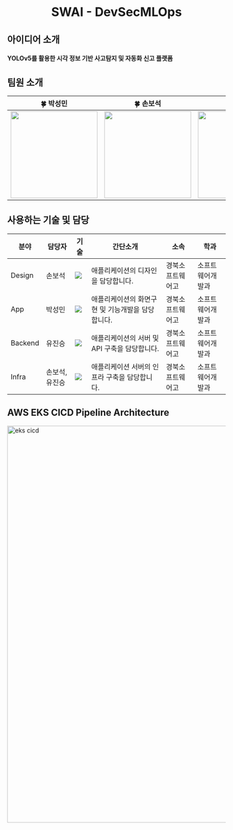 <div align="center">
  <h1>SWAI - DevSecMLOps</h1>
</div>

## 아이디어 소개
<h4>YOLOv5를 활용한 시각 정보 기반 사고탐지 및 자동화 신고 플랫폼</h4>


## 팀원 소개
<table align=center>
    <thead>
        <tr>
            <th style="text-align:center;" >🍀 박성민</th>
            <th style="text-align:center;" >🍀 손보석</th>
            <th style="text-align:center;" >🍀 유진승</th>
        </tr>
    </thead>
    <tbody>
      <tr>
        <td><img width="200" src="https://avatars.githubusercontent.com/u/133091225?v=4"/></td>
        <td><img width="200" src="https://avatars.githubusercontent.com/u/51194584?v=4"/></td>
        <td><img width="200" src="https://avatars.githubusercontent.com/u/127307160?v=4"/></td>
      </tr>
    </tbody>
</table>

## 사용하는 기술 및 담당

| 분야 | 담당자 | 기술 | 간단소개 | 소속 | 학과 |
| ------------- | ---------------------- | -------------------------- | ----------------------- | ----------------------------  | -------------- | 
| Design  | 손보석 | <img src="https://img.shields.io/badge/Figma-F24E1E?style=flat-square&logo=figma&logoColor=white"/>| 애플리케이션의 디자인을 담당합니다. | 경북소프트웨어고 | 소프트웨어개발과 |
| App  | 박성민 | <img src="https://img.shields.io/badge/Swift-E0234E?style=flat-square&logo=Swift&logoColor=white"/>| 애플리케이션의 화면구현 및 기능개발을 담당합니다. | 경북소프트웨어고 | 소프트웨어개발과 |
| Backend | 유진승 | <img src="https://img.shields.io/badge/Go-61DAFB?style=flat-square&logo=Go&logoColor=white"/>| 애플리케이션의 서버 및 API 구축을 담당합니다. | 경북소프트웨어고 | 소프트웨어개발과 |
| Infra | 손보석, 유진승 | <img src="https://img.shields.io/badge/AWS-000000?style=flat-square&logo=amazonwebservices&logoColor=white"/>| 애플리케이션 서버의 인프라 구축을 담당합니다. | 경북소프트웨어고 | 소프트웨어개발과 |

## AWS EKS CICD Pipeline Architecture
<img width="915" alt="eks cicd" src="https://github.com/user-attachments/assets/045fdbac-0549-4bf0-9ca7-7696286069e3" />
